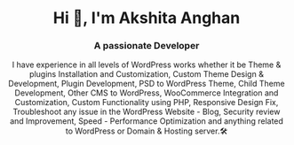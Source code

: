 <h1 align="center">Hi 👋, I'm Akshita Anghan</h1>
<h3 align="center">A passionate Developer</h3>
<p align="center">I have experience in all levels of WordPress works whether it be Theme & plugins Installation and Customization, Custom Theme Design & Development, Plugin Development, PSD to WordPress Theme, Child Theme Development, Other CMS to WordPress, WooCommerce Integration and Customization, Custom Functionality using PHP, Responsive Design Fix, Troubleshoot any issue in the WordPress Website - Blog, Security review and Improvement, Speed - Performance Optimization and anything related to WordPress or Domain & Hosting server.🛠️</p>

